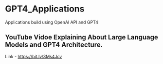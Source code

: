 # GPT4_Applications
Applications build using OpenAI API and GPT4
## YouTube Vidoe Explaining About Large Language Models and GPT4 Architecture.
Link - https://bit.ly/3Ms4Jcy
